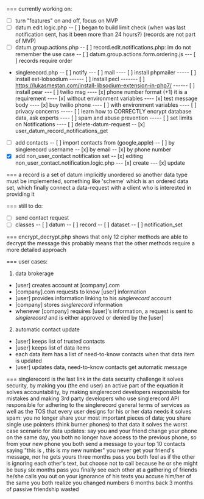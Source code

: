 ===
currently working on:
- [ ] turn "features" on and off, focus on MVP
- [ ] datum.edit.logic.php
-- [ ] began to build limit check (when was last notification sent, has it been more than 24 hours?)
(records are not part of MVP)
- [ ] datum.group.actions.php
-- [ ] record.edit.notifications.php: im do not remember the use case
-- [ ] datum.group.actions.form.ordering.js
--- [ ] records require order
- singlerecord.php
-- [ ] notify
--- [ ] mail
---- [ ] install phpmailer
----- [ ] install ext-lobsodium
------ [ ] install pecl
------- [ ] https://lukasmestan.com/install-libsodium-extension-in-php7/
------ [ ] install pear
--- [ ] twilio msg
---- [x] phone number format (+1) it is a requirement
---- [x] without environment variables
---- [x] test message body
---- [x] buy twilio phone
---- [ ] with environment variables
---- [ ] privacy concerns
----- [ ] learn how to CORRECTLY encrypt database data, ask experts
---- [ ] spam and abuse prevention
----- [ ] set limits on Notifications
---- [ ] delete-datum-request
-- [x] user_datum_record_notifications_get
- [ ] add contacts
-- [ ] import contacts from (google,apple)
-- [ ] by singlerecord username
-- [x] by email
-- [x] by phone number
- [x] add non_user_contact notification set
-- [x] editing non_user_contact.notification.logic.php
--- [x] create
--- [x] update

===
a record is a set of datum implicitly unordered so another data type must be implemented,
something like 'scheme' which is an ordered data set, which finally connect a data-request with
a client who is interested in providing it

===
still to do:
- [ ] send contact request
- [ ] classes
-- [ ] datum
-- [ ] record
-- [ ] dataset
-- [ ] notification_set

===
encrypt_decrypt.php shows that only 12 cipher methods are able to decrypt the message
this probably means that the other methods require a more detailed approach

===
user cases:
1. data brokerage
- [user] creates account at [company].com
- [company].com requests to know [user] information
- [user] provides information linking to his *singlerecord* account
- [company] stores *singlerecord* information
- whenever [company] requires [user]'s information, a request is sent to *singlerecord* and is either approved or denied by the [user]

2. automatic contact update
- [user] keeps list of trusted contacts
- [user] keeps list of data items
- each data item has a list of need-to-know contacts when that data item is updated
- [user] updates data, need-to-know contacts get automatic message

===
singlerecord is the last link in the data security challenge
it solves security, by making you (the end user) an active part of the equation
it solves accountability, by making singlerecord developers responsible
for mistakes and making 3rd party developers who use singlerecord API responsible
for adhering to the singlerecord general terms of services as well as the TOS
that every user designs for his or her data needs
it solves spam: you no longer share your most important pieces of data;
you share single use pointers (think burner phones) to that data
it solves the worst case scenario for data updates:
say you and your friend change your phone on the same day,
you both no longer have access to the previous phone, so from your new 
phone you both send a message to your top 10 contacts saying "this is
<you>, this is my new number"
you never get your friend's message, nor he gets yours
three months pass
you both feel as if the other is ignoring each other's text, but 
choose not to call because he or she might be busy
six months pass
you finally see each other at a gathering of friends
he/she calls you out on your ignorance of his texts
you accuse him/her of the same
you both realize you changed numbers 6 months back
3 months of passive friendship wasted

